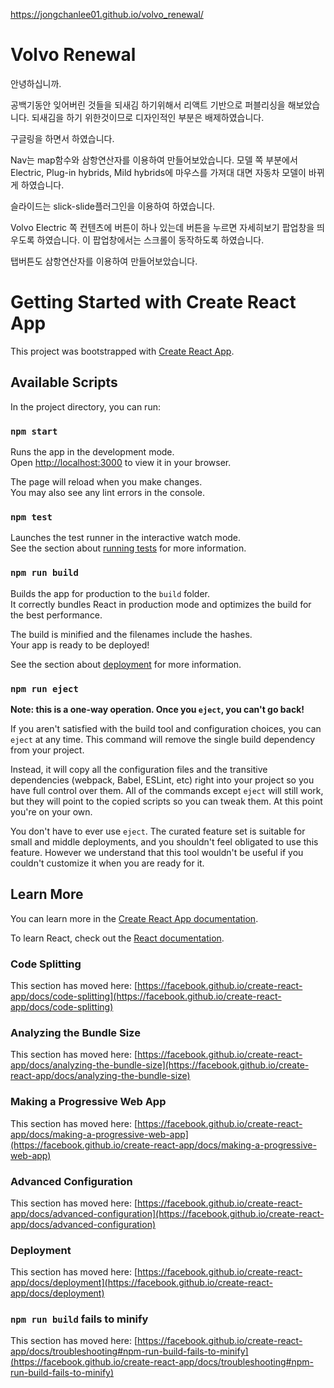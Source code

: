 https://jongchanlee01.github.io/volvo_renewal/
# Volvo Renewal
안녕하십니까.

공백기동안 잊어버린 것들을 되새김 하기위해서 리액트 기반으로 퍼블리싱을 해보았습니다.
되새김을 하기 위한것이므로 디자인적인 부분은 배제하였습니다.

구글링을 하면서 하였습니다.

  Nav는 map함수와 삼항연산자를 이용하여 만들어보았습니다.
  모델 쪽 부분에서 Electric, Plug-in hybrids, Mild hybrids에 마우스를 가져대 대면 자동차 모델이 바뀌게 하였습니다.

  슬라이드는 slick-slide플러그인을 이용하여 하였습니다.
  
  Volvo Electric 쪽 컨텐츠에 버튼이 하나 있는데 버튼을 누르면 자세히보기 팝업창을 띄우도록 하였습니다.
  이 팝업창에서는 스크롤이 동작하도록 하였습니다.

  탭버튼도 삼항연산자를 이용하여 만들어보았습니다.

# Getting Started with Create React App

This project was bootstrapped with [Create React App](https://github.com/facebook/create-react-app).

## Available Scripts

In the project directory, you can run:

### `npm start`

Runs the app in the development mode.\
Open [http://localhost:3000](http://localhost:3000) to view it in your browser.

The page will reload when you make changes.\
You may also see any lint errors in the console.

### `npm test`

Launches the test runner in the interactive watch mode.\
See the section about [running tests](https://facebook.github.io/create-react-app/docs/running-tests) for more information.

### `npm run build`

Builds the app for production to the `build` folder.\
It correctly bundles React in production mode and optimizes the build for the best performance.

The build is minified and the filenames include the hashes.\
Your app is ready to be deployed!

See the section about [deployment](https://facebook.github.io/create-react-app/docs/deployment) for more information.

### `npm run eject`

**Note: this is a one-way operation. Once you `eject`, you can't go back!**

If you aren't satisfied with the build tool and configuration choices, you can `eject` at any time. This command will remove the single build dependency from your project.

Instead, it will copy all the configuration files and the transitive dependencies (webpack, Babel, ESLint, etc) right into your project so you have full control over them. All of the commands except `eject` will still work, but they will point to the copied scripts so you can tweak them. At this point you're on your own.

You don't have to ever use `eject`. The curated feature set is suitable for small and middle deployments, and you shouldn't feel obligated to use this feature. However we understand that this tool wouldn't be useful if you couldn't customize it when you are ready for it.

## Learn More

You can learn more in the [Create React App documentation](https://facebook.github.io/create-react-app/docs/getting-started).

To learn React, check out the [React documentation](https://reactjs.org/).

### Code Splitting

This section has moved here: [https://facebook.github.io/create-react-app/docs/code-splitting](https://facebook.github.io/create-react-app/docs/code-splitting)

### Analyzing the Bundle Size

This section has moved here: [https://facebook.github.io/create-react-app/docs/analyzing-the-bundle-size](https://facebook.github.io/create-react-app/docs/analyzing-the-bundle-size)

### Making a Progressive Web App

This section has moved here: [https://facebook.github.io/create-react-app/docs/making-a-progressive-web-app](https://facebook.github.io/create-react-app/docs/making-a-progressive-web-app)

### Advanced Configuration

This section has moved here: [https://facebook.github.io/create-react-app/docs/advanced-configuration](https://facebook.github.io/create-react-app/docs/advanced-configuration)

### Deployment

This section has moved here: [https://facebook.github.io/create-react-app/docs/deployment](https://facebook.github.io/create-react-app/docs/deployment)

### `npm run build` fails to minify

This section has moved here: [https://facebook.github.io/create-react-app/docs/troubleshooting#npm-run-build-fails-to-minify](https://facebook.github.io/create-react-app/docs/troubleshooting#npm-run-build-fails-to-minify)
